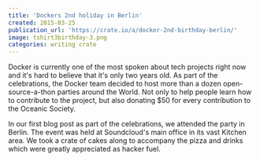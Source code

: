 ```yaml
---
title: 'Dockers 2nd holiday in Berlin'
created: 2015-03-25
publication_url: 'https://crate.io/a/docker-2nd-birthday-berlin/'
image: tshirt3birthday-3.png
categories: writing crate
---
```

Docker is currently one of the most spoken about tech projects right now and it's hard to believe that it's only two years old. As part of the celebrations, the Docker team decided to host more than a dozen open-source-a-thon parties around the World. Not only to help people learn how to contribute to the project, but also donating $50 for every contribution to the Oceanic Society.

In our first blog post as part of the celebrations, we attended the party in Berlin. The event was held at Soundcloud's main office in its vast Kitchen area. We took a crate of cakes along to accompany the pizza and drinks which were greatly appreciated as hacker fuel.

